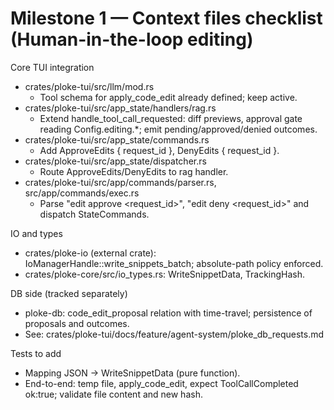 # Milestone 1 — Context files checklist (Human-in-the-loop editing)

Core TUI integration
- crates/ploke-tui/src/llm/mod.rs
  - Tool schema for apply_code_edit already defined; keep active.
- crates/ploke-tui/src/app_state/handlers/rag.rs
  - Extend handle_tool_call_requested: diff previews, approval gate reading Config.editing.*; emit pending/approved/denied outcomes.
- crates/ploke-tui/src/app_state/commands.rs
  - Add ApproveEdits { request_id }, DenyEdits { request_id }.
- crates/ploke-tui/src/app_state/dispatcher.rs
  - Route ApproveEdits/DenyEdits to rag handler.
- crates/ploke-tui/src/app/commands/parser.rs, src/app/commands/exec.rs
  - Parse "edit approve <request_id>", "edit deny <request_id>" and dispatch StateCommands.

IO and types
- crates/ploke-io (external crate): IoManagerHandle::write_snippets_batch; absolute-path policy enforced.
- crates/ploke-core/src/io_types.rs: WriteSnippetData, TrackingHash.

DB side (tracked separately)
- ploke-db: code_edit_proposal relation with time-travel; persistence of proposals and outcomes.
- See: crates/ploke-tui/docs/feature/agent-system/ploke_db_requests.md

Tests to add
- Mapping JSON → WriteSnippetData (pure function).
- End-to-end: temp file, apply_code_edit, expect ToolCallCompleted ok:true; validate file content and new hash.
